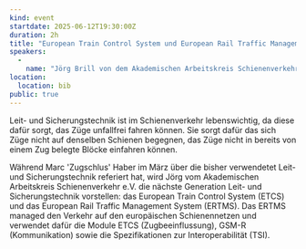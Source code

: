 ```yaml
---
kind: event
startdate: 2025-06-12T19:30:00Z
duration: 2h
title: "European Train Control System und European Rail Traffic Management System"
speakers:
  -
    name: "Jörg Brill von dem Akademischen Arbeitskreis Schienenverkehr e.V."
location:
  location: bib
public: true
---
```

Leit- und Sicherungstechnik ist im Schienenverkehr lebenswichtig, da diese dafür sorgt,
das Züge unfallfrei fahren können. Sie sorgt dafür das sich Züge nicht auf denselben
Schienen begegnen, das Züge nicht in bereits von einem Zug belegte Blöcke einfahren können.

Während Marc 'Zugschlus' Haber im März über die bisher verwendetet Leit- und Sicherungstechnik
referiert hat, wird Jörg vom Akademischen Arbeitskreis Schienenverkehr e.V. die nächste Generation
Leit- und Sicherungstechnik vorstellen: das European Train Control System (ETCS) und das European
Rail Traffic Management System (ERTMS). Das ERTMS managed den Verkehr auf den europäischen Schienennetzen
und verwendet dafür die Module ETCS (Zugbeeinflussung), GSM-R (Kommunikation) sowie die
Spezifikationen zur Interoperabilität (TSI).
